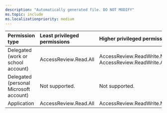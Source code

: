 ```yaml
---
description: "Automatically generated file. DO NOT MODIFY"
ms.topic: include
ms.localizationpriority: medium
---
```


|Permission type|Least privileged permissions|Higher privileged permissions|
|:---|:---|:---|
|Delegated (work or school account)|AccessReview.Read.All|AccessReview.ReadWrite.Membership, AccessReview.ReadWrite.All|
|Delegated (personal Microsoft account)|Not supported.|Not supported.|
|Application|AccessReview.Read.All|AccessReview.ReadWrite.Membership|

